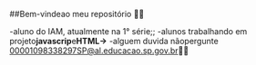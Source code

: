 ##Bem-vindeao meu repositório 🎇🎆

-aluno do IAM, atualmente na 1° série;; 
-alunos trabalhando em projeto**javascrip**e**HTML->**
-alguem duvida nãopergunte 00001098338297SP@al.educacao.sp.gov.br🎀✨
